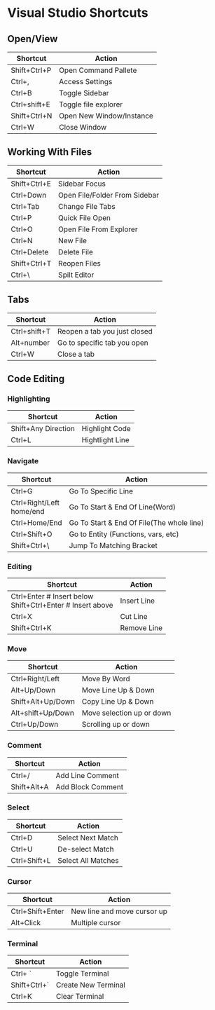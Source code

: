 # Visual Studio Shortcuts

## Open/View

| Shortcut     | Action                   |
| ------------ | ------------------------ |
| Shift+Ctrl+P | Open Command Pallete     |
| Ctrl+,       | Access Settings          |
| Ctrl+B       | Toggle Sidebar           |
| Ctrl+shift+E | Toggle file explorer     |
| Shift+Ctrl+N | Open New Window/Instance |
| Ctrl+W       | Close Window             |

## Working With Files

| Shortcut     | Action                        |
| ------------ | ----------------------------- |
| Shift+Ctrl+E | Sidebar Focus                 |
| Ctrl+Down    | Open File/Folder From Sidebar |
| Ctrl+Tab     | Change File Tabs              |
| Ctrl+P       | Quick File Open               |
| Ctrl+O       | Open File From Explorer       |
| Ctrl+N       | New File                      |
| Ctrl+Delete  | Delete File                   |
| Shift+Ctrl+T | Reopen Files                  |
| Ctrl+\       | Spilt Editor                  |

## Tabs

| Shortcut     | Action                       |
| ------------ | ---------------------------- |
| Ctrl+shift+T | Reopen a tab you just closed |
| Alt+number   | Go to specific tab you open  |
| Ctrl+W       | Close a tab                  |

## Code Editing

### Highlighting

| Shortcut            | Action          |
| ------------------- | --------------- |
| Shift+Any Direction | Highlight Code  |
| Ctrl+L              | Hightlight Line |

### Navigate

| Shortcut                     | Action                                    |
| ---------------------------- | ----------------------------------------- |
| Ctrl+G                       | Go To Specific Line                       |
| Ctrl+Right/Left<br/>home/end | Go To Start & End Of Line(Word)           |
| Ctrl+Home/End                | Go To Start & End Of File(The whole line) |
| Ctrl+Shift+O                 | Go to Entity (Functions, vars, etc)       |
| Shift+Ctrl+\                 | Jump To Matching Bracket                  |

### Editing

| Shortcut                                                     | Action      |
| ------------------------------------------------------------ | ----------- |
| Ctrl+Enter # Insert below<br/>Shift+Ctrl+Enter # Insert above | Insert Line |
| Ctrl+X                                                       | Cut Line    |
| Shift+Ctrl+K                                                 | Remove Line |

### Move

| Shortcut          | Action                    |
| ----------------- | ------------------------- |
| Ctrl+Right/Left   | Move By Word              |
| Alt+Up/Down       | Move Line Up & Down       |
| Shift+Alt+Up/Down | Copy Line Up & Down       |
| Alt+shift+Up/Down | Move selection up or down |
| Ctrl+Up/Down      | Scrolling up or down      |

### Comment

| Shortcut    | Action            |
| ----------- | ----------------- |
| Ctrl+/      | Add Line Comment  |
| Shift+Alt+A | Add Block Comment |

### Select

| Shortcut     | Action             |
| ------------ | ------------------ |
| Ctrl+D       | Select Next Match  |
| Ctrl+U       | De-select Match    |
| Ctrl+Shift+L | Select All Matches |

### Cursor

| Shortcut         | Action                      |
| ---------------- | --------------------------- |
| Ctrl+Shift+Enter | New line and move cursor up |
| Alt+Click        | Multiple cursor             |

### Terminal

| Shortcut     | Action              |
| ------------ | ------------------- |
| Ctrl+ `      | Toggle Terminal     |
| Shift+Ctrl+` | Create New Terminal |
| Ctrl+K       | Clear Terminal      |

